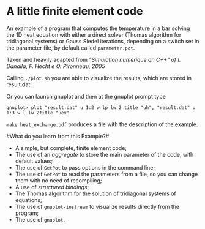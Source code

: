 # A little finite element code #

An example of a program that computes the temperature in a bar solving
the 1D heat equation with either a direct solver (Thomas algorithm for tridiagonal systems) or Gauss Siedel iterations,
depending on a switch set in the parameter file, by default called `parameter.pot`. 

Taken and heavily adapted from *"Simulation numerique an C++" of I. Danaila,
   F. Hecht e O. Pironneau, 2005* 
 
Calling ``./plot.sh`` you are able to visualize the results, which are stored in result.dat.  

Or you can launch gnuplot and then at the gnuplot prompt type

``
gnuplot> plot "result.dat" u 1:2 w lp lw 2 title "uh", "result.dat" u 1:3 w l lw 2title "uex"
``

``make heat_exchange.pdf`` produces a file with the description of the example.

#What do you learn from this Example?#
- A simple, but complete, finite element code;
- The use of an *aggregate* to store the main parameter of the code, with default values;
- The use of `GetPot` to pass options in the command line;
- The use of `GetPot` to read the parameters from a file, so you can change them with no need of recompiling;
- A use of *structured bindings*;
- The Thomas algorithm for the solution of tridiagonal systems of equations;
- The use of `gnuplot-iostream` to visualize results directly from the program;
- The use of `gnuplot`.

